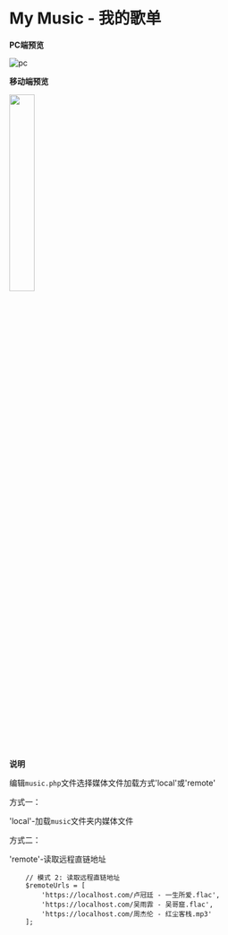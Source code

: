 # My Music - 我的歌单

**PC端预览**

![pc](https://github.com/sunpma/MyMusic/blob/main/assets/1.jpg)

**移动端预览**

<img src="https://github.com/sunpma/MyMusic/blob/main/assets/2.png" width="30%" height="30%">


**说明**

编辑`music.php`文件选择媒体文件加载方式'local'或'remote'

方式一：

'local'-加载`music`文件夹内媒体文件

方式二：

'remote'-读取远程直链地址

```
    // 模式 2: 读取远程直链地址
    $remoteUrls = [
        'https://localhost.com/卢冠廷 - 一生所爱.flac',
        'https://localhost.com/吴雨霏 - 吴哥窟.flac',
        'https://localhost.com/周杰伦 - 红尘客栈.mp3'
    ];
```
